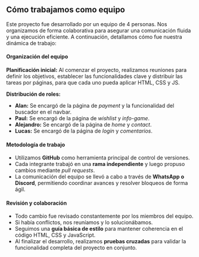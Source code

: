 ## Cómo trabajamos como equipo

Este proyecto fue desarrollado por un equipo de 4 personas. Nos organizamos de forma colaborativa para asegurar una comunicación fluida y una ejecución eficiente. A continuación, detallamos cómo fue nuestra dinámica de trabajo:

#### Organización del equipo

**Planificación inicial:**
Al comenzar el proyecto, realizamos reuniones para definir los objetivos, establecer las funcionalidades clave y distribuir las tareas por páginas, para que cada uno pueda aplicar HTML, CSS y JS.

**Distribución de roles:**

- **Alan:** Se encargó de la página de _payment_ y la funcionalidad del buscador en el navbar.
- **Paul:** Se encargó de la página de _wishlist_ y _info-game_.
- **Alejandro:** Se encargó de la página de _home_ y _contact_.
- **Lucas:** Se encargó de la página de _login_ y _comentarios_.

#### Metodología de trabajo

- Utilizamos **GitHub** como herramienta principal de control de versiones.
- Cada integrante trabajó en una **rama independiente** y luego propuso cambios mediante _pull requests_.
- La comunicación del equipo se llevó a cabo a través de **WhatsApp o Discord**, permitiendo coordinar avances y resolver bloqueos de forma ágil.

#### Revisión y colaboración

- Todo cambio fue revisado constantemente por los miembros del equipo.
- Si había conflictos, nos reuníamos y lo solucionábamos.
- Seguimos una **guía básica de estilo** para mantener coherencia en el código HTML, CSS y JavaScript.
- Al finalizar el desarrollo, realizamos **pruebas cruzadas** para validar la funcionalidad completa del proyecto en conjunto.
